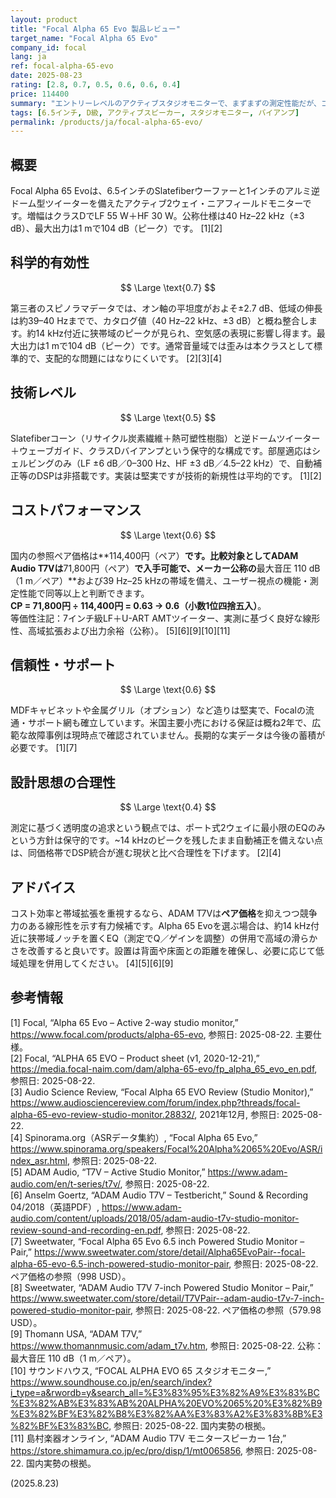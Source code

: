 ```yaml
---
layout: product
title: "Focal Alpha 65 Evo 製品レビュー"
target_name: "Focal Alpha 65 Evo"
company_id: focal
lang: ja
ref: focal-alpha-65-evo
date: 2025-08-23
rating: [2.8, 0.7, 0.5, 0.6, 0.6, 0.4]
price: 114400
summary: "エントリーレベルのアクティブスタジオモニターで、まずまずの測定性能だが、コストパフォーマンス面では競合が強力です"
tags: [6.5インチ, D級, アクティブスピーカー, スタジオモニター, バイアンプ]
permalink: /products/ja/focal-alpha-65-evo/
---
```

## 概要

Focal Alpha 65 Evoは、6.5インチのSlatefiberウーファーと1インチのアルミ逆ドーム型ツイーターを備えたアクティブ2ウェイ・ニアフィールドモニターです。増幅はクラスDでLF 55 W＋HF 30 W。公称仕様は40 Hz–22 kHz（±3 dB）、最大出力は1 mで104 dB（ピーク）です。 [1][2]

## 科学的有効性

$$ \Large \text{0.7} $$

第三者のスピノラマデータでは、オン軸の平坦度がおよそ±2.7 dB、低域の伸長は約39–40 Hzまでで、カタログ値（40 Hz–22 kHz、±3 dB）と概ね整合します。約14 kHz付近に狭帯域のピークが見られ、空気感の表現に影響し得ます。最大出力は1 mで104 dB（ピーク）です。通常音量域では歪みは本クラスとして標準的で、支配的な問題にはなりにくいです。 [2][3][4]

## 技術レベル

$$ \Large \text{0.5} $$

Slatefiberコーン（リサイクル炭素繊維＋熱可塑性樹脂）と逆ドームツイーター＋ウェーブガイド、クラスDバイアンプという保守的な構成です。部屋適応はシェルビングのみ（LF ±6 dB／0–300 Hz、HF ±3 dB／4.5–22 kHz）で、自動補正等のDSPは非搭載です。実装は堅実ですが技術的新規性は平均的です。 [1][2]

## コストパフォーマンス

$$ \Large \text{0.6} $$

国内の参照ペア価格は**114,400円（ペア）**です。比較対象としてADAM Audio T7Vは**71,800円（ペア）**で入手可能で、メーカー公称の**最大音圧 110 dB（1 m／ペア）**および39 Hz–25 kHzの帯域を備え、ユーザー視点の機能・測定性能で同等以上と判断できます。  
**CP = 71,800円 ÷ 114,400円 = 0.63 → 0.6（小数1位四捨五入）**。  
等価性注記：7インチ級LF＋U-ART AMTツイーター、実測に基づく良好な線形性、高域拡張および出力余裕（公称）。 [5][6][9][10][11]

## 信頼性・サポート

$$ \Large \text{0.6} $$

MDFキャビネットや金属グリル（オプション）など造りは堅実で、Focalの流通・サポート網も確立しています。米国主要小売における保証は概ね2年で、広範な故障事例は現時点で確認されていません。長期的な実データは今後の蓄積が必要です。 [1][7]

## 設計思想の合理性

$$ \Large \text{0.4} $$

測定に基づく透明度の追求という観点では、ポート式2ウェイに最小限のEQのみという方針は保守的です。~14 kHzのピークを残したまま自動補正を備えない点は、同価格帯でDSP統合が進む現状と比べ合理性を下げます。 [2][4]

## アドバイス

コスト効率と帯域拡張を重視するなら、ADAM T7Vは**ペア価格**を抑えつつ競争力のある線形性を示す有力候補です。Alpha 65 Evoを選ぶ場合は、約14 kHz付近に狭帯域ノッチを置くEQ（測定でQ／ゲインを調整）の併用で高域の滑らかさを改善すると良いです。設置は背面や床面との距離を確保し、必要に応じて低域処理を併用してください。 [4][5][6][9]

## 参考情報

[1] Focal, “Alpha 65 Evo – Active 2-way studio monitor,” https://www.focal.com/products/alpha-65-evo, 参照日: 2025-08-22. 主要仕様。  
[2] Focal, “ALPHA 65 EVO – Product sheet (v1, 2020-12-21),” https://media.focal-naim.com/dam/alpha-65-evo/fp_alpha_65_evo_en.pdf, 参照日: 2025-08-22.  
[3] Audio Science Review, “Focal Alpha 65 EVO Review (Studio Monitor),” https://www.audiosciencereview.com/forum/index.php?threads/focal-alpha-65-evo-review-studio-monitor.28832/, 2021年12月, 参照日: 2025-08-22.  
[4] Spinorama.org（ASRデータ集約）, “Focal Alpha 65 Evo,” https://www.spinorama.org/speakers/Focal%20Alpha%2065%20Evo/ASR/index_asr.html, 参照日: 2025-08-22.  
[5] ADAM Audio, “T7V – Active Studio Monitor,” https://www.adam-audio.com/en/t-series/t7v/, 参照日: 2025-08-22.  
[6] Anselm Goertz, “ADAM Audio T7V – Testbericht,” Sound & Recording 04/2018（英語PDF）, https://www.adam-audio.com/content/uploads/2018/05/adam-audio-t7v-studio-monitor-review-sound-and-recording-en.pdf, 参照日: 2025-08-22.  
[7] Sweetwater, “Focal Alpha 65 Evo 6.5 inch Powered Studio Monitor – Pair,” https://www.sweetwater.com/store/detail/Alpha65EvoPair--focal-alpha-65-evo-6.5-inch-powered-studio-monitor-pair, 参照日: 2025-08-22. ペア価格の参照（998 USD）。  
[8] Sweetwater, “ADAM Audio T7V 7-inch Powered Studio Monitor – Pair,” https://www.sweetwater.com/store/detail/T7VPair--adam-audio-t7v-7-inch-powered-studio-monitor-pair, 参照日: 2025-08-22. ペア価格の参照（579.98 USD）。  
[9] Thomann USA, “ADAM T7V,” https://www.thomannmusic.com/adam_t7v.htm, 参照日: 2025-08-22. 公称：最大音圧 110 dB（1 m／ペア）。  
[10] サウンドハウス, “FOCAL ALPHA EVO 65 スタジオモニター,” https://www.soundhouse.co.jp/en/search/index?i_type=a&rwordb=y&search_all=%E3%83%95%E3%82%A9%E3%83%BC%E3%82%AB%E3%83%AB%20ALPHA%20EVO%2065%20%E3%82%B9%E3%82%BF%E3%82%B8%E3%82%AA%E3%83%A2%E3%83%8B%E3%82%BF%E3%83%BC, 参照日: 2025-08-22. 国内実勢の根拠。  
[11] 島村楽器オンライン, “ADAM Audio T7V モニタースピーカー 1台,” https://store.shimamura.co.jp/ec/pro/disp/1/mt0065856, 参照日: 2025-08-22. 国内実勢の根拠。

(2025.8.23)

